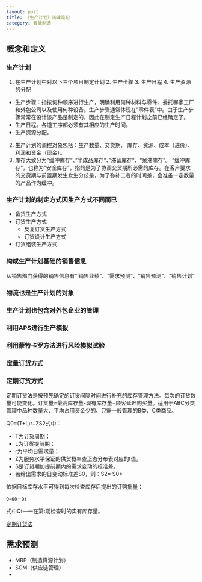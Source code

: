 ```yaml
---
layout: post
title: 《生产计划》阅读笔记
category: 智能制造
---
```


## 概念和定义
### 生产计划
1. 在生产计划中对以下三个项目制定计划
	2. 生产步骤
	3. 生产日程
	4. 生产资源的分配

* 生产步骤：指按何种顺序进行生产，明确利用何种材料与零件、委托哪家工厂和外包公司以及使用何种设备。生产步骤通常体现在”零件表“中。由于生产步骤常常在设计该产品是制定的，因此在制定生产日程计划之前已经确定了。
* 生产日程。各道工序都必须有其相应的生产时间。
* 生产资源分配。

2. 生产计划的调控对象包括：生产数量、交货期、 库存、资源、成本（进价）、利润和资金（现金）。
3. 库存大致分为”缓冲库存“、”半成品库存“、”滞留库存“、“呆滞库存”。 ”缓冲库存“，也称为“安全库存”，指的是为了协调交货期所必需的库存。在客户要求的交货期与前置期发生发生分歧是，为了弥补二者的时间差，会准备一定数量的产品作为缓冲。

### 生产计划的制定方式因生产方式不同而已
* 备货生产方式
* 订货生产方式
	* 反复订货生产方式
	* 订货设计生产方式
* 订货组装生产方式


### 构成生产计划基础的销售信息
从销售部门获得的销售信息有“‘销售业绩”、“需求预测”、“销售预测”、“销售计划”


###  物流也是生产计划的对象
### 生产计划也包含对外包企业的管理

### 利用APS进行生产模拟
### 利用蒙特卡罗方法进行风险模拟试验

### 定量订货方式
### 定期订货方式
定期订货法是按预先确定的订货间隔时间进行补充的库存管理方法。每次的订货数量可能变化。订货量=最高库存量-现有库存量+顾客延迟购买量。适用于ABC分类管理中品种数量大、平均占用资金少的、只需—般管理的B类、C类商品。 

Q0=(T+L)r+ZS2式中：

* T为订货周期；
* L为订货提前期；
* r为平均日需求量；
* Z为服务水平保证的供货概率查正态分布表对应的t值。
* S是订货期加提前期内的需求变动的标准差。
* 若给出需求的日变动标准差S0，则：S2= S0* 

依据目标库存水平可得到每次检查库存后提出的订购批量：
 
 	Q=Q0－Qt

式中Qt—一在第t期检查时的实有库存量。



[定期订货法](https://baike.baidu.com/item/%E5%AE%9A%E6%9C%9F%E8%AE%A2%E8%B4%A7%E6%B3%95)


## 需求预测
* MRP（制造资源计划）
* SCM（供应链管理）
* 
